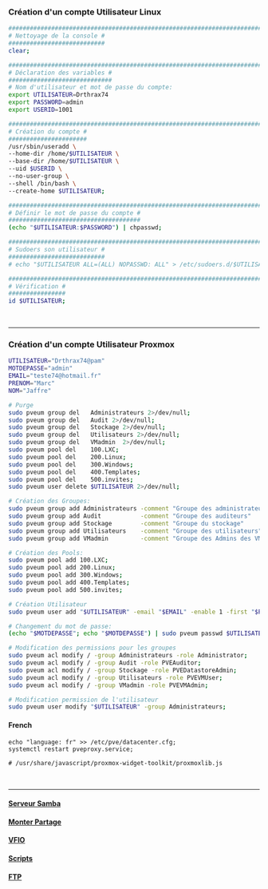 ### Création d'un compte Utilisateur Linux
```bash
#########################################################################################################
# Nettoyage de la console #
###########################
clear;

#########################################################################################################
# Déclaration des variables #
#############################
# Nom d'utilisateur et mot de passe du compte:
export UTILISATEUR=Drthrax74
export PASSWORD=admin
export USERID=1001

#########################################################################################################
# Création du compte #
######################
/usr/sbin/useradd \
--home-dir /home/$UTILISATEUR \
--base-dir /home/$UTILISATEUR \
--uid $USERID \
--no-user-group \
--shell /bin/bash \
--create-home $UTILISATEUR;

#########################################################################################################
# Définir le mot de passe du compte #
#####################################
(echo "$UTILISATEUR:$PASSWORD") | chpasswd;

#########################################################################################################
# Sudoers son utilisateur #
###########################
# echo "$UTILISATEUR ALL=(ALL) NOPASSWD: ALL" > /etc/sudoers.d/$UTILISATEUR;

#########################################################################################################
# Vérification #
################
id $UTILISATEUR;
```

<br />

----------------------------------------------------------------------------------------------------------------------------------

### Création d'un compte Utilisateur Proxmox
```bash
UTILISATEUR="Drthrax74@pam"
MOTDEPASSE="admin"
EMAIL="teste74@hotmail.fr"
PRENOM="Marc"
NOM="Jaffre"

# Purge
sudo pveum group del   Administrateurs 2>/dev/null;
sudo pveum group del   Audit 2>/dev/null;
sudo pveum group del   Stockage 2>/dev/null;
sudo pveum group del   Utilisateurs 2>/dev/null;
sudo pveum group del   VMadmin  2>/dev/null;
sudo pveum pool del    100.LXC;
sudo pveum pool del    200.Linux;
sudo pveum pool del    300.Windows;
sudo pveum pool del    400.Templates;
sudo pveum pool del    500.invites;
sudo pveum user delete $UTILISATEUR 2>/dev/null;

# Création des Groupes:
sudo pveum group add Administrateurs -comment "Groupe des administrateurs"
sudo pveum group add Audit           -comment "Groupe des auditeurs"
sudo pveum group add Stockage        -comment "Groupe du stockage"
sudo pveum group add Utilisateurs    -comment "Groupe des utilisateurs"
sudo pveum group add VMadmin         -comment "Groupe des Admins des VM"

# Création des Pools:
sudo pveum pool add 100.LXC;
sudo pveum pool add 200.Linux;
sudo pveum pool add 300.Windows;
sudo pveum pool add 400.Templates;
sudo pveum pool add 500.invites;

# Création Utilisateur
sudo pveum user add "$UTILISATEUR" -email "$EMAIL" -enable 1 -first "$PRENOM" -lastname "$NOM";

# Changement du mot de passe:
(echo "$MOTDEPASSE"; echo "$MOTDEPASSE") | sudo pveum passwd $UTILISATEUR;

# Modification des permissions pour les groupes
sudo pveum acl modify / -group Administrateurs -role Administrator;
sudo pveum acl modify / -group Audit -role PVEAuditor;
sudo pveum acl modify / -group Stockage -role PVEDatastoreAdmin;
sudo pveum acl modify / -group Utilisateurs -role PVEVMUser;
sudo pveum acl modify / -group VMadmin -role PVEVMAdmin;

# Modification permission de l'utilisateur
sudo pveum user modify "$UTILISATEUR" -group Administrateurs;
```

#### French
```
echo "language: fr" >> /etc/pve/datacenter.cfg;
systemctl restart pveproxy.service;

# /usr/share/javascript/proxmox-widget-toolkit/proxmoxlib.js
```
<br />

--------------------------------------------------------------------------------

#### [Serveur Samba](https://github.com/dexter74/Linux/blob/main/Proxmox/samba.md)
#### [Monter Partage](https://github.com/dexter74/Linux/blob/main/Proxmox/Partage.md)
#### [VFIO](https://github.com/dexter74/Linux/blob/main/Proxmox/VFIO/GUIDE.MD)
#### [Scripts](https://github.com/dexter74/Linux/tree/main/Proxmox/script)
#### [FTP](https://github.com/dexter74/Linux/tree/main/Debian/Appz/FTP)
<br />
